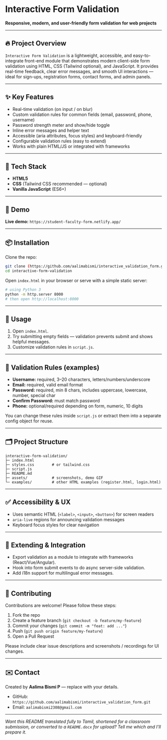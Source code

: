 # Interactive Form Validation

**Responsive, modern, and user-friendly form validation for web projects**

---

## 🔥 Project Overview

`Interactive Form Validation` is a lightweight, accessible, and easy-to-integrate front-end module that demonstrates modern client-side form validation using HTML, CSS (Tailwind optional), and JavaScript. It provides real-time feedback, clear error messages, and smooth UI interactions — ideal for sign-ups, registration forms, contact forms, and admin panels.


---

## ✨ Key Features

* Real-time validation (on input / on blur)
* Custom validation rules for common fields (email, password, phone, username)
* Password strength meter and show/hide toggle
* Inline error messages and helper text
* Accessible (aria attributes, focus styles) and keyboard-friendly
* Configurable validation rules (easy to extend)
* Works with plain HTML/JS or integrated with frameworks

---

## 🧰 Tech Stack

* **HTML5**
* **CSS** (Tailwind CSS recommended — optional)
* **Vanilla JavaScript** (ES6+)

---

## 🚀 Demo

**Live demo:** `https://student-faculty-form.netlify.app/` 

---

## 📦 Installation

Clone the repo:

```bash
git clone (https://github.com/aalimabismi/interactive_validation_form.git)
cd interactive-form-validation
```

Open `index.html` in your browser or serve with a simple static server:

```bash
# using Python 3
python -m http.server 8000
# then open http://localhost:8000
```

---

## 📝 Usage

1. Open `index.html`.
2. Try submitting empty fields — validation prevents submit and shows helpful messages.
3. Customize validation rules in `script.js`.

---

## 🔧 Validation Rules (examples)

* **Username:** required, 3–20 characters, letters/numbers/underscore
* **Email:** required, valid email format
* **Password:** required, min 8 chars, includes uppercase, lowercase, number, special char
* **Confirm Password:** must match password
* **Phone:** optional/required depending on form, numeric, 10 digits

You can change these rules inside `script.js` or extract them into a separate config object for reuse.

---

## 🗂️ Project Structure

```
interactive-form-validation/
├─ index.html
├─ styles.css        # or tailwind.css
├─ script.js
├─ README.md
├─ assets/           # screenshots, demo GIF
└─ examples/         # other HTML examples (register.html, login.html)
```

---

## ✅ Accessibility & UX

* Uses semantic HTML (`<label>`, `<input>`, `<button>`) for screen readers
* `aria-live` regions for announcing validation messages
* Keyboard focus styles for clear navigation

---

## 🔁 Extending & Integration

* Export validation as a module to integrate with frameworks (React/Vue/Angular).
* Hook into form submit events to do async server-side validation.
* Add i18n support for multilingual error messages.

---

## 🤝 Contributing

Contributions are welcome! Please follow these steps:

1. Fork the repo
2. Create a feature branch (`git checkout -b feature/my-feature`)
3. Commit your changes (`git commit -m "feat: add ..."`)
4. Push (`git push origin feature/my-feature`)
5. Open a Pull Request

Please include clear issue descriptions and screenshots / recordings for UI changes.

---

## ✉️ Contact

Created by **Aalima Bismi P** — replace with your details.

* GitHub: `https://github.com/aalimabismi/interactive_validation_form.git`
* Email: `aalimabismi2308@gmail.com`


---

*Want this README translated fully to Tamil, shortened for a classroom submission, or converted to a `README.docx` for upload? Tell me which and I’ll prepare it.*
